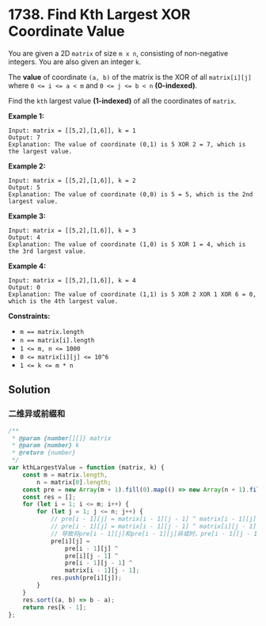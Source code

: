 # 1738. Find Kth Largest XOR Coordinate Value

You are given a 2D `matrix` of size `m x n`, consisting of non-negative integers. You are also given an integer `k`.

The **value** of coordinate `(a, b)` of the matrix is the XOR of all `matrix[i][j]` where `0 <= i <= a < m` and `0 <= j <= b < n` **(0-indexed)**.

Find the `kth` largest value **(1-indexed)** of all the coordinates of `matrix`.

**Example 1:**

```
Input: matrix = [[5,2],[1,6]], k = 1
Output: 7
Explanation: The value of coordinate (0,1) is 5 XOR 2 = 7, which is the largest value.
```

**Example 2:**

```
Input: matrix = [[5,2],[1,6]], k = 2
Output: 5
Explanation: The value of coordinate (0,0) is 5 = 5, which is the 2nd largest value.
```

**Example 3:**

```
Input: matrix = [[5,2],[1,6]], k = 3
Output: 4
Explanation: The value of coordinate (1,0) is 5 XOR 1 = 4, which is the 3rd largest value.
```

**Example 4:**

```
Input: matrix = [[5,2],[1,6]], k = 4
Output: 0
Explanation: The value of coordinate (1,1) is 5 XOR 2 XOR 1 XOR 6 = 0, which is the 4th largest value.
```

**Constraints:**

-   `m == matrix.length`
-   `n == matrix[i].length`
-   `1 <= m, n <= 1000`
-   `0 <= matrix[i][j] <= 10^6`
-   `1 <= k <= m * n`

## Solution

### 二维异或前缀和

```javascript
/**
 * @param {number[][]} matrix
 * @param {number} k
 * @return {number}
 */
var kthLargestValue = function (matrix, k) {
    const m = matrix.length,
        n = matrix[0].length;
    const pre = new Array(m + 1).fill(0).map(() => new Array(n + 1).fill(0));
    const res = [];
    for (let i = 1; i <= m; i++) {
        for (let j = 1; j <= n; j++) {
            // pre[i - 1][j] = matrix[i - 1][j - 1] ^ matrix[i - 1][j]
            // pre[i - 1][j] = matrix[i - 1][j - 1] ^ matrix[i][j - 1]
            // 导致将pre[i - 1][j]和pre[i - 1][j]异或时，pre[i - 1][j - 1]被抵消，需要补上
            pre[i][j] =
                pre[i - 1][j] ^
                pre[i][j - 1] ^
                pre[i - 1][j - 1] ^
                matrix[i - 1][j - 1];
            res.push(pre[i][j]);
        }
    }
    res.sort((a, b) => b - a);
    return res[k - 1];
};
```
